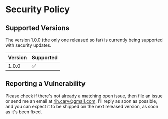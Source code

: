 # Security Policy

## Supported Versions

The version 1.0.0 (the only one released so far) is currently being supported with security updates.

| Version | Supported          |
| ------- | ------------------ |
| 1.0.0   | :white_check_mark: |

## Reporting a Vulnerability

Please check if there's not already a matching open issue, then file an issue or send me an email at
rih.carv@gmail.com. I'll reply as soon as possible, and you can expect it to be shipped on the next
released version, as soon as it's been fixed.
